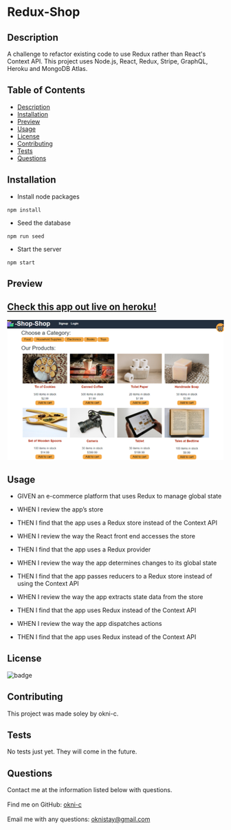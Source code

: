 # Redux-Shop

## Description 
    
A challenge to refactor existing code to use Redux rather than React's Context API. This project uses Node.js, React, Redux, Stripe, GraphQL, Heroku and MongoDB Atlas.
    
## Table of Contents
    
* [Description](#description)
* [Installation](#installation)
* [Preview](#preview)
* [Usage](#usage)
* [License](#license)
* [Contributing](#contributing)
* [Tests](#tests)
* [Questions](#questions)
    
    
## Installation

- Install node packages
```
npm install
```
- Seed the database
```
npm run seed
```
- Start the server
```
npm start
```
    
## Preview 

## [Check this app out live on heroku!](http://shopx2.herokuapp.com/)
    
![Application Example Photo](/client/public/images/example.png)


## Usage

- GIVEN an e-commerce platform that uses Redux to manage global state

- WHEN I review the app’s store

- THEN I find that the app uses a Redux store instead of the Context API

- WHEN I review the way the React front end accesses the store

- THEN I find that the app uses a Redux provider

- WHEN I review the way the app determines changes to its global state

- THEN I find that the app passes reducers to a Redux store instead of using the Context API

- WHEN I review the way the app extracts state data from the store

- THEN I find that the app uses Redux instead of the Context API

- WHEN I review the way the app dispatches actions

- THEN I find that the app uses Redux instead of the Context API
    
    
## License
    
![badge](https://img.shields.io/badge/license-Open-brightgreen)
    
    
## Contributing
    
This project was made soley by okni-c.


## Tests
    
No tests just yet. They will come in the future.


## Questions
Contact me at the information listed below with questions.<br />
<br />
Find me on GitHub: [okni-c](https://github.com/okni-c)<br />
<br />
Email me with any questions: oknistay@gmail.com<br /><br />